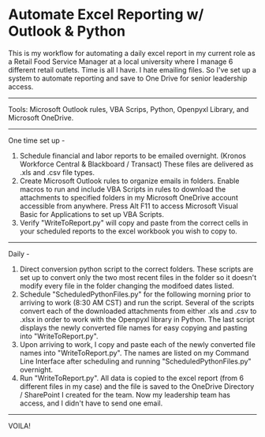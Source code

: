# Automate Excel Reporting w/ Outlook & Python

This is my workflow for automating a daily excel report in my current role as a Retail Food Service Manager at a local university where I manage 6 different retail outlets. Time is all I have. I hate emailing files. So I've set up a system to automate reporting and save to One Drive for senior leadership access. 
______________________________________________________
Tools: Microsoft Outlook rules, VBA Scrips, Python, Openpyxl Library, and Microsoft OneDrive.
______________________________________________________
One time set up -
1)  Schedule financial and labor reports to be emailed overnight. (Kronos Workforce Central & Blackboard / Transact) These files are delivered as .xls and .csv file types.
2)  Create Microsoft Outlook rules to organize emails in folders. Enable macros to run and include VBA Scripts in rules to download the attachments to specified folders in my Microsoft OneDrive account accessible from anywhere. Press Alt F11 to access Microsoft Visual Basic for Applications to set up VBA Scripts.
3)  Verify "WriteToReport.py" will copy and paste from the correct cells in your scheduled reports to the excel workbook you wish to copy to. 
______________________________________________________
Daily -
1)  Direct conversion python script to the correct folders. These scripts are set up to convert only the two most recent files in the folder so it doesn't modify every file in the folder changing the modifoed dates listed. 
2)  Schedule "ScheduledPythonFiles.py" for the following morning prior to arriving to work (8:30 AM CST) and run the script. Several of the scripts convert each of the downloaded attachments from either .xls and .csv to .xlsx in order to work with the Openpyxl library in Python. The last script displays the newly converted file names for easy copying and pasting into "WriteToReport.py".
3)  Upon arriving to work, I copy and paste each of the newly converted file names into "WriteToReport.py". The names are listed on my Command Line Interface after scheduling and running "ScheduledPythonFiles.py" overnight.
4)  Run "WriteToReport.py". All data is copied to the excel report (from 6 different files in my case) and the file is saved to the OneDrive Directory / SharePoint I created for the team. Now my leadership team has access, and I didn't have to send one email. 


*****
VOILA!
